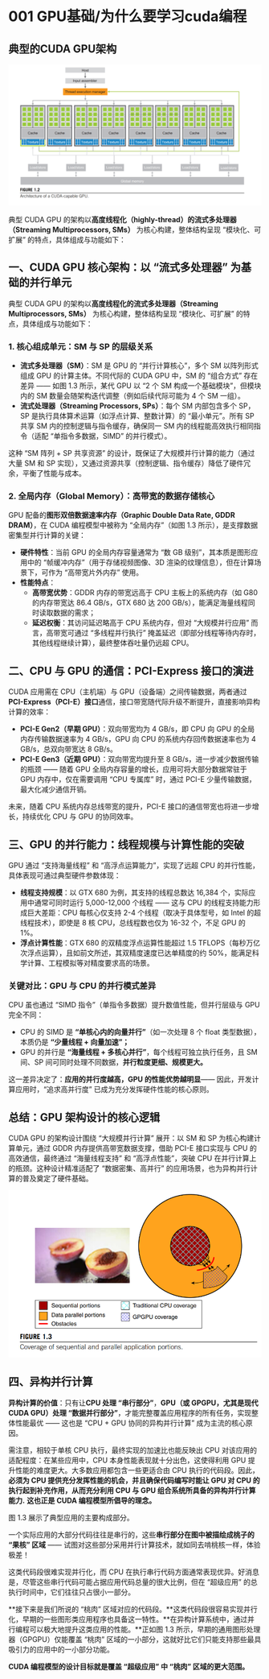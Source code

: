 # 001 GPU基础/为什么要学习cuda编程

## 典型的CUDA GPU架构

![image1](../images/image.png)

典型 CUDA GPU 的架构以**高度线程化（highly-thread）的流式多处理器（Streaming Multiprocessors, SMs）** 为核心构建，整体结构呈现 “模块化、可扩展” 的特点，具体组成与功能如下：

## **一、CUDA GPU 核心架构：以 “流式多处理器” 为基础的并行单元**

典型 CUDA GPU 的架构以**高度线程化的流式多处理器（Streaming Multiprocessors, SMs）** 为核心构建，整体结构呈现 “模块化、可扩展” 的特点，具体组成与功能如下：

### **1. 核心组成单元：SM 与 SP 的层级关系**

- **流式多处理器（SM）**：SM 是 GPU 的 “并行计算核心”，多个 SM 以阵列形式组成 GPU 的计算主体。不同代际的 CUDA GPU 中，SM 的 “组合方式” 存在差异 —— 如图 1.3 所示，某代 GPU 以 “2 个 SM 构成一个基础模块”，但模块内的 SM 数量会随架构迭代调整（例如后续代际可能为 4 个 SM 一组）。
- **流式处理器（Streaming Processors, SPs）**：每个 SM 内部包含多个 SP，SP 是执行具体算术运算（如浮点计算、整数计算）的 “最小单元”。所有 SP 共享 SM 内的控制逻辑与指令缓存，确保同一 SM 内的线程能高效执行相同指令（适配 “单指令多数据，SIMD” 的并行模式）。

这种 “SM 阵列 + SP 共享资源” 的设计，既保证了大规模并行计算的能力（通过大量 SM 和 SP 实现），又通过资源共享（控制逻辑、指令缓存）降低了硬件冗余，平衡了性能与成本。

### **2. 全局内存（Global Memory）：高带宽的数据存储核心**

GPU 配备的**图形双倍数据速率内存（Graphic Double Data Rate, GDDR DRAM）**，在 CUDA 编程模型中被称为 “全局内存”（如图 1.3 所示），是支撑数据密集型并行计算的关键：

- **硬件特性**：当前 GPU 的全局内存容量通常为 “数 GB 级别”，其本质是图形应用中的 “帧缓冲内存”（用于存储视频图像、3D 渲染的纹理信息），但在计算场景下，可作为 “高带宽片外内存” 使用。
- **性能特点**：
    - **高带宽优势**：GDDR 内存的带宽远高于 CPU 主板上的系统内存（如 G80 的内存带宽达 86.4 GB/s，GTX 680 达 200 GB/s），能满足海量线程同时读取数据的需求；
    - **延迟权衡**：其访问延迟略高于 CPU 系统内存，但对 “大规模并行应用” 而言，高带宽可通过 “多线程并行执行” 掩盖延迟（即部分线程等待内存时，其他线程继续计算），最终整体吞吐量仍远超 CPU。

## **二、CPU 与 GPU 的通信：PCI-Express 接口的演进**

CUDA 应用需在 CPU（主机端）与 GPU（设备端）之间传输数据，两者通过**PCI-Express（PCI-E）接口**通信，接口带宽随代际升级不断提升，直接影响异构计算的效率：

- **PCI-E Gen2（早期 GPU）**：双向带宽均为 4 GB/s，即 CPU 向 GPU 的全局内存传输数据速率为 4 GB/s，GPU 向 CPU 的系统内存回传数据速率也为 4 GB/s，总双向带宽达 8 GB/s。
- **PCI-E Gen3（近期 GPU）**：双向带宽均提升至 8 GB/s，进一步减少数据传输的瓶颈 —— 随着 GPU 全局内存容量的增长，应用可将大部分数据常驻于 GPU 内存中，仅在需要调用 “CPU 专属库” 时，通过 PCI-E 少量传输数据，最大化减少通信开销。

未来，随着 CPU 系统内存总线带宽的提升，PCI-E 接口的通信带宽也将进一步增长，持续优化 CPU 与 GPU 的协同效率。

## **三、GPU 的并行能力：线程规模与计算性能的突破**

GPU 通过 “支持海量线程” 和 “高浮点运算能力”，实现了远超 CPU 的并行性能，具体表现可通过典型硬件参数体现：

- **线程支持规模**：以 GTX 680 为例，其支持的线程总数达 16,384 个，实际应用中通常可同时运行 5,000-12,000 个线程 —— 这与 CPU 的线程支持能力形成巨大差距：CPU 每核心仅支持 2-4 个线程（取决于具体型号，如 Intel 的超线程技术），即使是 8 核 CPU，总线程数也仅为 16-32 个，不足 GPU 的 1%。
- **浮点计算性能**：GTX 680 的双精度浮点运算性能超过 1.5 TFLOPS（每秒万亿次浮点运算），且如前文所述，其双精度速度已达单精度的约 50%，能满足科学计算、工程模拟等对精度要求高的场景。

### **关键对比：GPU 与 CPU 的并行模式差异**

CPU 虽也通过 “SIMD 指令”（单指令多数据）提升数值性能，但并行层级与 GPU 完全不同：

- CPU 的 SIMD 是 **“单核心内的向量并行”**（如一次处理 8 个 float 类型数据），本质仍是 **“少量线程 + 向量加速”；**
- GPU 的并行是 **“海量线程 + 多核心并行”**，每个线程可独立执行任务，且 SM 间、SP 间可同时处理不同数据，**并行粒度更细、规模更大。**

这一差异决定了：**应用的并行度越高，GPU 的性能优势越明显**—— 因此，开发计算应用时，“追求高并行度” 已成为充分发挥硬件性能的核心原则。

## **总结：GPU 架构设计的核心逻辑**

CUDA GPU 的架构设计围绕 “大规模并行计算” 展开：以 SM 和 SP 为核心构建计算单元，通过 GDDR 内存提供高带宽数据支撑，借助 PCI-E 接口实现与 CPU 的高效通信，最终通过 “海量线程支持” 和 “高浮点性能”，突破 CPU 在并行计算上的瓶颈。这种设计精准适配了 “数据密集、高并行” 的应用场景，也为异构并行计算的普及奠定了硬件基础。

![image1](../images/image_1.png)

## 四、异构并行计算

**异构计算的价值**：只有让**CPU 处理 “串行部分”**，**GPU（或 GPGPU，尤其是现代 CUDA GPU）处理 “数据并行部分”**，才能完整覆盖应用程序的所有任务，实现整体性能最优 —— 这也是 “CPU + GPU 协同的异构并行计算” 成为主流的核心原因。


需注意，相较于单核 CPU 执行，最终实现的加速比也能反映出 CPU 对该应用的适配程度：在某些应用中，CPU 本身性能表现就十分出色，这使得利用 GPU 提升性能的难度更大。大多数应用都包含一些更适合由 CPU 执行的代码段。因此，**必须为 CPU 提供充分发挥性能的机会，并且确保代码编写时能让 GPU 对 CPU 的执行起到补充作用，从而充分利用 CPU 与 GPU 组合系统所具备的异构并行计算能力.** **这也正是 CUDA 编程模型所倡导的理念。**

图 1.3 展示了典型应用的主要构成部分。

一个实际应用的大部分代码往往是串行的，这些**串行部分在图中被描绘成桃子的 “果核” 区域** —— 试图对这些部分采用并行计算技术，就如同去啃桃核一样，体验极差！

这类代码段很难实现并行化，而 CPU 在执行串行代码方面通常表现优异。好消息是，尽管这些串行代码可能占据应用代码总量的很大比例，但在 “超级应用” 的总执行时间中，它们往往只占很小一部分。

**接下来是我们所说的 “桃肉” 区域对应的代码段。**这类代码段很容易实现并行化，早期的一些图形类应用程序也具备这一特性。**在异构计算系统中，通过并行编程可以极大地提升这类应用的性能。**正如图 1.3 所示，早期的通用图形处理器（GPGPU）仅能覆盖 “桃肉” 区域的一小部分，这就好比它们只能支持那些最具吸引力的应用中的一小部分功能。

**CUDA 编程模型的设计目标就是覆盖 “超级应用” 中 “桃肉” 区域的更大范围。**